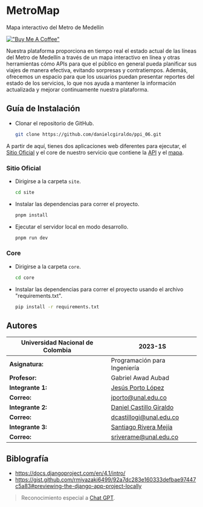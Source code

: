 # MetroMap

Mapa interactivo del Metro de Medellín

[!["Buy Me A Coffee"](https://www.buymeacoffee.com/assets/img/custom_images/orange_img.png)](https://www.buymeacoffee.com/metromap)

Nuestra plataforma proporciona en tiempo real el estado actual de las líneas del Metro de Medellín a través de un mapa interactivo en línea y otras herramientas cómo APIs para que el público en general pueda planificar sus viajes de manera efectiva, evitando sorpresas y contratiempos. Además, ofrecemos un espacio para que los usuarios puedan presentar reportes del estado de los servicios, lo que nos ayuda a mantener la información actualizada y mejorar continuamente nuestra plataforma.

## Guía de Instalación

- Clonar el repositorio de GitHub.

    ```bash
    git clone https://github.com/danielcgiraldo/ppi_06.git
    ```

A partir de aquí, tienes dos aplicaciones web diferentes para ejecutar, el [Sitio Oficial](https://metromap.online)
y el core de nuestro servicio que contiene la [API](https://api.metromap.online) y el [mapa](https://embed.metromap.online).

### Sitio Oficial

- Dirigirse a la carpeta `site`.

    ```bash
    cd site
    ```

- Instalar las dependencias para correr el proyecto.

    ```bash
    pnpm install
    ```

- Ejecutar el servidor local en modo desarrollo.

    ```bash
    pnpm run dev
    ```

### Core

- Dirigirse a la carpeta `core`.

    ```bash
    cd core
    ```

- Instalar las dependencias para correr el proyecto usando el archivo "requirements.txt".

    ```bash
    pip install -r requirements.txt
    ```

## Autores

| Universidad Nacional de Colombia | 2023-1S |
| --- | --- |
| **Asignatura:** | Programación para Ingeniería |
| **Profesor:** | Gabriel Awad Aubad |
| **Integrante 1:** | [Jesús Porto López](https://github.com/JPortoL) |
| **Correo:** | jporto@unal.edu.co |
| **Integrante 2:** | [Daniel Castillo Giraldo](https://github.com/danielcgiraldo)  |
| **Correo:** | dcastillogi@unal.edu.co |
| **Integrante 3:** | [Santiago Rivera Mejía](https://github.com/SRCrimson)  |
| **Correo:** | sriverame@unal.edu.co |

## Biblografía

- <https://docs.djangoproject.com/en/4.1/intro/>
- <https://gist.github.com/rmiyazaki6499/92a7dc283e160333defbae97447c5a83#previewing-the-django-app-project-locally>

> Reconocimiento especial a [Chat GPT](https://chat.openai.com/).
